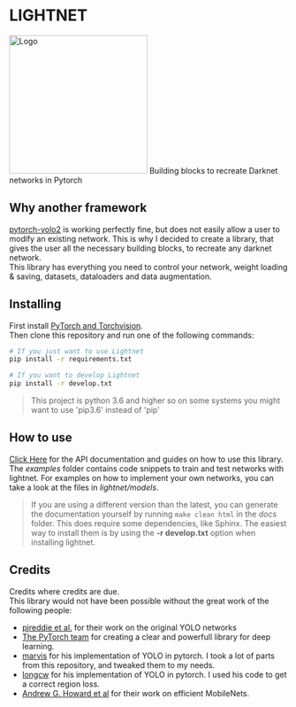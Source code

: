 LIGHTNET
========
<img src="docs/.static/lightnet.png" alt="Logo" width="250" height="250">  
Building blocks to recreate Darknet networks in Pytorch  

## Why another framework
[pytorch-yolo2](https://github.com/marvis/pytorch-yolo2) is working perfectly fine, but does not easily allow a user to modify an existing network.
This is why I decided to create a library, that gives the user all the necessary building blocks, to recreate any darknet network.  
This library has everything you need to control your network, weight loading & saving, datasets, dataloaders and data augmentation.

## Installing
First install [PyTorch and Torchvision](http://pytorch.org/).  
Then clone this repository and run one of the following commands:
```bash
# If you just want to use Lightnet
pip install -r requirements.txt

# If you want to develop Lightnet
pip install -r develop.txt
```
> This project is python 3.6 and higher so on some systems you might want to use 'pip3.6' instead of 'pip'

## How to use
[Click Here](https://eavise.gitlab.io/lightnet) for the API documentation and guides on how to use this library.  
The _examples_ folder contains code snippets to train and test networks with lightnet. For examples on how to implement your own networks, you can take a look at the files in _lightnet/models_.
>If you are using a different version than the latest,
>you can generate the documentation yourself by running `make clean html` in the _docs_ folder.
>This does require some dependencies, like Sphinx.
>The easiest way to install them is by using the __-r develop.txt__ option when installing lightnet.

## Credits
Credits where credits are due.  
This library would not have been possible without the great work of the following people:
  - [pjreddie et al.](https://github.com/pjreddie/darknet) for their work on the original YOLO networks
  - [The PyTorch team](http://pytorch.org) for creating a clear and powerfull library for deep learning.
  - [marvis](https://github.com/marvis/pytorch-yolo2) for his implementation of YOLO in pytorch. I took a lot of parts from this repository, and tweaked them to my needs.
  - [longcw](https://github.com/longcw/yolo2-pytorch) for his implementation of YOLO in pytorch. I used his code to get a correct region loss.
  - [Andrew G. Howard et al](https://goo.gl/jM15AT) for their work on efficient MobileNets.
